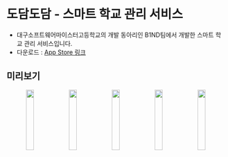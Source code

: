 # 도담도담 - 스마트 학교 관리 서비스

- 대구소프트웨어마이스터고등학교의 개발 동아리인 B1ND팀에서 개발한 스마트 학교 관리 서비스입니다. </br>
- 다운로드 : [App Store 링크](https://dodam.b1nd.com/ios)

## 미리보기
<p align="center" width="100%">
<img width="18.9%" src = "https://github.com/Team-B1ND/dodamdodam-ios/assets/104059751/cee5d941-8fc9-46b0-8669-af645a0f3da5">
<img width="18.9%" src = "https://github.com/Team-B1ND/dodamdodam-ios/assets/104059751/0dfc7931-6826-401f-a336-2dd03e2f8b02">
<img width="18.9%" src = "https://github.com/Team-B1ND/dodamdodam-ios/assets/104059751/7c867629-7865-4a3c-8b59-3e5d234388b3">
<img width="18.9%" src = "https://github.com/Team-B1ND/dodamdodam-ios/assets/104059751/38392348-0a1f-48c6-b851-3714df827d71">
<img width="18.9%" src = "https://github.com/Team-B1ND/dodamdodam-ios/assets/104059751/f6d39ab4-9cda-4956-b9ef-c8a2bab9bc5a">
</p>
